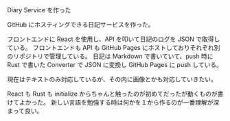 Diary Service を作った

GitHub にホスティングできる日記サービスを作った。


フロントエンドに React を使用し、API を叩いて日記のログを JSON で取得している。
フロントエンドも API も GitHub Pages にホストしておりそれぞれ別のリポジトリで管理している。
日記は Markdown で書いていて、push 時に Rust で書いた Converter で JSON に変換し GitHub Pages に push している。


現在はテキストのみ対応しているが、その内に画像とかも対応していきたい。


React も Rust も initialize からちゃんと触ったのが初めてだったが動くものが書けてよかった。
新しい言語を勉強する時は何かを１から作るのが一番理解が深まって良い。
